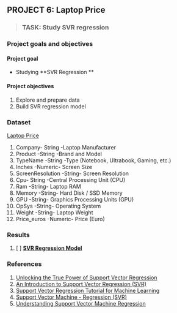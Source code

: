 ## PROJECT 6: Laptop Price

> ### TASK: Study SVR regression

### Project goals and objectives

#### Project goal

- Studying **SVR Regression **

#### Project objectives

1. Explore and prepare data 
2. Build SVR regression model


### Dataset

[Laptop Price](https://www.kaggle.com/muhammetvarl/laptop-price)

1. Company- String -Laptop Manufacturer
1. Product -String -Brand and Model
1. TypeName -String -Type (Notebook, Ultrabook, Gaming, etc.)
1. Inches -Numeric- Screen Size
1. ScreenResolution -String- Screen Resolution
1. Cpu- String -Central Processing Unit (CPU)
1. Ram -String- Laptop RAM
1. Memory -String- Hard Disk / SSD Memory
1. GPU -String- Graphics Processing Units (GPU)
1. OpSys -String- Operating System
1. Weight -String- Laptop Weight
1. Price_euros -Numeric- Price (Euro)


### Results

1. [ ] [**SVR Regression Model**]()



### References

1. [Unlocking the True Power of Support Vector Regression](https://towardsdatascience.com/unlocking-the-true-power-of-support-vector-regression-847fd123a4a0)
2. [An Introduction to Support Vector Regression (SVR)](https://towardsdatascience.com/an-introduction-to-support-vector-regression-svr-a3ebc1672c2)
3. [Support Vector Regression Tutorial for Machine Learning](https://www.analyticsvidhya.com/blog/2020/03/support-vector-regression-tutorial-for-machine-learning/)
4. [Support Vector Machine - Regression (SVR)](https://www.saedsayad.com/support_vector_machine_reg.htm)
5. [Understanding Support Vector Machine Regression](https://www.mathworks.com/help/stats/understanding-support-vector-machine-regression.html)




